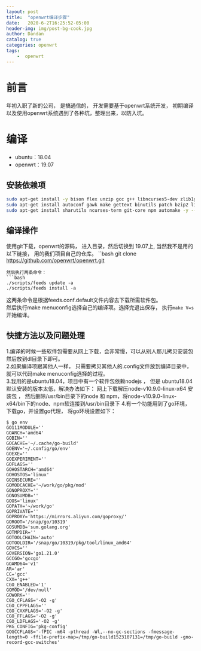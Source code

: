 ```yaml
---
layout: post
title:  "openwrt编译步骤"
date:   2020-6-2T16:25:52-05:00
header-img: img/post-bg-cook.jpg
author: Dandan
catalog: true
categories: openwrt
tags:
    -  openwrt
---
```

# 前言
年初入职了新的公司， 是搞通信的， 开发需要基于openwrt系统开发， 初期编译以及使用openwrt系统遇到了各种坑，整理出来，以防入坑。

# 编译
- ubuntu：18.04
- openwrt：19.07

## 安装依赖项
```bash
sudo apt-get install -y bison flex unzip gcc g++ libncurses5-dev zlib1g-dev bison flex  -y --fix-missing
sudo apt-get install autoconf gawk make gettext binutils patch bzip2 libz-dev subversion asciidoc texinfo -y --fix-missing
sudo apt-get install sharutils ncurses-term git-core npm automake -y --fix-missing
```
## 编译操作
使用git下载，openwrt的源码， 进入目录，然后切换到 19.07上, 当然我不是用的以下链接， 用的我们项目自己的仓库。
``bash
git clone https://github.com/openwrt/openwrt.git
```
然后执行两条命令：
```bash
./scripts/feeds update -a
./scripts/feeds install -a
```
这两条命令是根据feeds.conf.default文件内容去下载所需软件包。  
然后执行make menuconfig选择自己的编译项。选择完退出保存， 执行```make V=s```开始编译。

## 快捷方法以及问题处理
1.编译的时候一些软件包需要从网上下载，会非常慢，可以从别人那儿拷贝安装包然后放到dl目录下即可。  
2.如果编译项跟其他人一样， 只需要拷贝其他人的.config文件放到编译目录中， 就可以代码make menuconfig选择的过程。  
3.我用的是ubuntu18.04，项目中有一个软件包依赖nodejs ， 但是 ubuntu18.04默认安装的版本太低，解决办法如下：
网上下载解压node-v10.9.0-linux-x64 安装包 ， 然后删除/usr/bin目录下的node 和 npm，将node-v10.9.0-linux-x64/bin下的node、npm软连接到/usr/bin目录下
4.有一个功能用到了go环境，下载go，并设置go代理， 将go环境设置如下：
```
$ go env
GO111MODULE=''
GOARCH='amd64'
GOBIN=''
GOCACHE='~/.cache/go-build'
GOENV='~/.config/go/env'
GOEXE=''
GOEXPERIMENT=''
GOFLAGS=''
GOHOSTARCH='amd64'
GOHOSTOS='linux'
GOINSECURE=''
GOMODCACHE='~/work/go/pkg/mod'
GONOPROXY=''
GONOSUMDB=''
GOOS='linux'
GOPATH='~/work/go'
GOPRIVATE=''
GOPROXY='https://mirrors.aliyun.com/goproxy/'
GOROOT='/snap/go/10319'
GOSUMDB='sum.golang.org'
GOTMPDIR=''
GOTOOLCHAIN='auto'
GOTOOLDIR='/snap/go/10319/pkg/tool/linux_amd64'
GOVCS=''
GOVERSION='go1.21.0'
GCCGO='gccgo'
GOAMD64='v1'
AR='ar'
CC='gcc'
CXX='g++'
CGO_ENABLED='1'
GOMOD='/dev/null'
GOWORK=''
CGO_CFLAGS='-O2 -g'
CGO_CPPFLAGS=''
CGO_CXXFLAGS='-O2 -g'
CGO_FFLAGS='-O2 -g'
CGO_LDFLAGS='-O2 -g'
PKG_CONFIG='pkg-config'
GOGCCFLAGS='-fPIC -m64 -pthread -Wl,--no-gc-sections -fmessage-length=0 -ffile-prefix-map=/tmp/go-build1523107131=/tmp/go-build -gno-record-gcc-switches'
```
